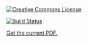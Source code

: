 [![Creative Commons License](http://i.creativecommons.org/l/by-nc-nd/3.0/88x31.png)](http://creativecommons.org/licenses/by-nc-nd/3.0/deed.en_US)

[![Build Status](https://travis-ci.org/davidwhogg/mcmc.svg?branch=master)](https://travis-ci.org/davidwhogg/mcmc)

[Get the current PDF.](https://github.com/davidwhogg/mcmc/raw/pdf/mcmc.pdf)
